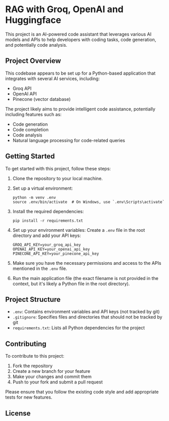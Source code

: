 # RAG with Groq, OpenAI and Huggingface

This project is an AI-powered code assistant that leverages various AI models and APIs to help developers with coding tasks, code generation, and potentially code analysis.

## Project Overview

This codebase appears to be set up for a Python-based application that integrates with several AI services, including:

- Groq API
- OpenAI API
- Pinecone (vector database)

The project likely aims to provide intelligent code assistance, potentially including features such as:

- Code generation
- Code completion
- Code analysis
- Natural language processing for code-related queries

## Getting Started

To get started with this project, follow these steps:

1. Clone the repository to your local machine.

2. Set up a virtual environment:
   ```
   python -m venv .env
   source .env/bin/activate  # On Windows, use `.env\Scripts\activate`
   ```

3. Install the required dependencies:
   ```
   pip install -r requirements.txt
   ```

4. Set up your environment variables:
   Create a `.env` file in the root directory and add your API keys:
   ```
   GROQ_API_KEY=your_groq_api_key
   OPENAI_API_KEY=your_openai_api_key
   PINECONE_API_KEY=your_pinecone_api_key
   ```

5. Make sure you have the necessary permissions and access to the APIs mentioned in the `.env` file.

6. Run the main application file (the exact filename is not provided in the context, but it's likely a Python file in the root directory).

## Project Structure

- `.env`: Contains environment variables and API keys (not tracked by git)
- `.gitignore`: Specifies files and directories that should not be tracked by git
- `requirements.txt`: Lists all Python dependencies for the project

## Contributing

To contribute to this project:

1. Fork the repository
2. Create a new branch for your feature
3. Make your changes and commit them
4. Push to your fork and submit a pull request

Please ensure that you follow the existing code style and add appropriate tests for new features.

## License


